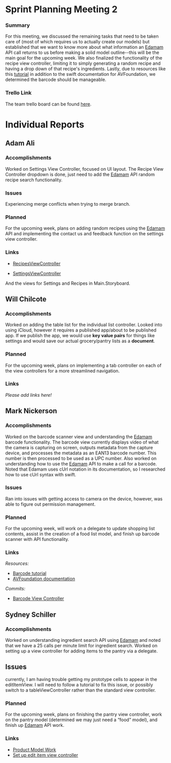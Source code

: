 # Sprint Planning Meeting 2
### Summary
For this meeting, we discussed the remaining tasks that need to be taken care of
(most of which requires us to actually create our models) but established that
we want to know more about what information an [Edamam](https://www.edamam.com/) API call returns
to us before making a solid model outline--this will be the main goal for the
upcoming week. We also finalized the functionality of the recipe view
controller, limiting it to simply generating a random recipe and having a drop
down of that recipe's ingredients. Lastly, due to resources like this [tutorial](https://www.appcoda.com/simple-barcode-reader-app-swift/) in
addition to the swift documentation for AVFoundation, we determined the barcode
should be manageable.

### Trello Link
The team trello board can be found [here](https://trello.com/b/KZggYtj1/master-189e-board).

# Individual Reports
## Adam Ali
### Accomplishments
Worked on Settings View Controller, focused on UI layout. The Recipe View 
Controller dropdown is done, just need to add the [Edamam](https://www.edamam.com/) API random
recipe search functionality.

### Issues
Experiencing merge conflicts when trying to merge branch.

### Planned
For the upcoming week, plans on adding random recipes using the [Edamam](https://www.edamam.com/) API
and implementing the contact us and feedback function on the settings view
controller.

### Links
- [RecipesViewController](https://github.com/ECS189E/Can-I-graduate-already-LLC/blob/master/App/App/Controllers/RecipesViewController.swift)

- [SettingsViewController](https://github.com/ECS189E/Can-I-graduate-already-LLC/blob/master/App/App/Controllers/SettingsViewController.swift)

And the views for Settings and Recipes in Main.Storyboard.

## Will Chilcote
### Accomplishments
Worked on adding the table list for the individual list controller. Looked into
using iCloud, however it requires a published app/about to be published app. If
we publish the app, we would use __key value pairs__ for things like settings
and would save our actual grocery/pantry lists as a __document__.

### Planned
For the upcoming week, plans on implementing a tab controller on each of the
view controllers for a more streamlined navigation.


### Links
_Please add links here!_

## Mark Nickerson
### Accomplishments
Worked on the barcode scanner view and understanding the [Edamam](https://www.edamam.com/)
barcode functionality. The barcode view currently displays video of what the
camera is capturing on screen, outputs metadata from the capture device, and
processes the metadata as an EAN13 barcode number. This number is then processed
 to be used as a UPC number. Also worked on understanding how to use the
[Edamam](https://www.edamam.com/) API to make a call for a barcode. Noted that Edamam uses cUrl 
notation in its documentation, so I researched how to use cUrl syntax with
swift.

### Issues
Ran into issues with getting access to camera on the device, however, was able
to figure out permission management.

### Planned
For the upcoming week, will work on a delegate to update shopping list contents,
assist in the creation of a food list model, and  finish up barcode scanner with
API functionality.


### Links
_Resources:_
- [Barcode tutorial](https://www.appcoda.com/simple-barcode-reader-app-swift/)
- [AVFoundation documentation](https://developer.apple.com/documentation/avfoundation/avmetadatamachinereadablecodeobject/machine_readable_object_types)

_Commits:_
- [Barcode View Controller](https://github.com/ECS189E/Can-I-graduate-already-LLC/commit/fdf7c3eaa54cd88897bcbeb1e2e806cca263bbd1)



## Sydney Schiller
### Accomplishments
Worked on understanding ingredient search API using [Edamam](https://www.edamam.com/)  and noted that
we have a 25 calls per minute limit for ingredient search. Worked on setting up
a view controller for adding items to the pantry via a delegate.

## Issues
currently, I am having trouble getting my prototype cells to appear in the editItemView. I will need to 
follow a tutorial to fix this issue, or possibly switch to a tableViewController rather than the standard 
view controller.

### Planned
For the upcoming week, plans on finishing the pantry view controller, work on
the pantry model (determined we may just need a “food” model), and finish up
[Edamam](https://www.edamam.com/) API work.

### Links
- [Product Model Work](https://github.com/ECS189E/Can-I-graduate-already-LLC/commit/cca08a97bf491962e06e4e97d8199e9c229b9e89)
- [Set up edit item view controller](https://github.com/ECS189E/Can-I-graduate-already-LLC/commit/a33b1a1f36549f0ec2332fde1659ef057c32c900)
